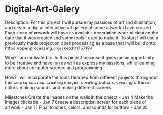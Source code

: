 # Digital-Art-Galery

Description:
For this project I will pursue my passions of art and illustration, and create a digital interactive art gallery of some artwork I have created. Each piece of artwork will have an available description when clicked on the date that it was created and some tools I used to make it. To start I will use a previously made project on open processing as a base that I will build onto: https://openprocessing.org/sketch/1757184 


Why?
I am motivated to do this project because it gives me an opportunity to be creative and have fun as well as express my passions, while learning more about computer science and programming.

How?
I will incorporate the tools I learned from different projects throughout this course such as: creating images, creating buttons, creating different colors, making sounds, and making different screens. 

Milestones
 Create the images on the walls in the project - Jan 4
 Make the images clickable - Jan 7
 Create a  description screen for each piece of artwork - Jan 15
Final touches, colors, and sounds for buttons - Jan 20
